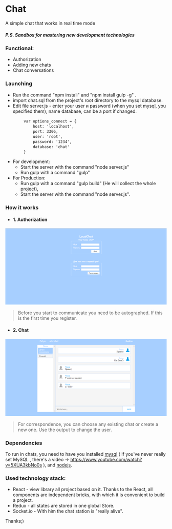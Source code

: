 # Chat #


A simple chat that works in real time mode
##### P.S. Sandbox for mastering new development technologies  #####



### Functional: ### 
- Authorization
- Adding new chats
- Chat conversations



### Launching ###
- Run the command "npm install" and "npm install gulp -g" .
- import chat.sql from the project's root directory to the mysql database. 
- Edit file server.js - enter your user и password (when you set mysql, you specified them), name database, can be a port if changed. 
```
        var options_connect = {
            host: 'localhost',
            port: 3306,
            user: 'root',
            password: '1234',
            database: 'chat'
        }
```
+ For development:
  - Start the server with the command "node server.js"
  - Run gulp with a command "gulp" 
+ For Production:
  - Run gulp with a command "gulp build" (He will collect the whole project),
  -  Start the server with the command "node server.js".
  
### How it works ###  

- #### 1. Authorization  ####
![authorization png](https://github.com/TaylerGur/chat/blob/master/index.png)
> Before you start to communicate you need to be autographed. If this is the first time you register.
- #### 2. Chat  ####
![authorization png](https://github.com/TaylerGur/chat/blob/master/chat.png)
> For correspondence, you can choose any existing chat or create a new one. Use the output to change the user.


### Dependencies ###

To run in chats, you need to have you installed [mysql](https://dev.mysql.com/downloads/installer/) (
If you've never really set MySQL , there's a video -> https://www.youtube.com/watch?v=5XUA3kbNo0s ), and [nodejs](https://nodejs.org/uk/download/).

### Used technology stack: ### 
- React - view library all project based on it. Thanks to the React, all components are independent bricks, with which it is convenient to build a project.  
- Redux - all states are stored in one global Store. 
- Socket.io - With him the chat station is "really alive". 


Thanks;)
